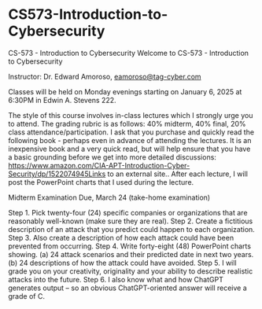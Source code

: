 # CS573-Introduction-to-Cybersecurity
CS-573 - Introduction to Cybersecurity
Welcome to CS-573 - Introduction to Cybersecurity

Instructor: Dr. Edward Amoroso, eamoroso@tag-cyber.com

Classes will be held on Monday evenings starting on January 6, 2025 at 6:30PM in Edwin A. Stevens 222.

The style of this course involves in-class lectures which I strongly urge you to attend. The grading rubric is as follows: 40% midterm, 40% final, 20% class attendance/participation. I ask that you purchase and quickly read the following book - perhaps even in advance of attending the lectures. It is an inexpensive book and a very quick read, but will help ensure that you have a basic grounding before we get into more detailed discussions:  https://www.amazon.com/CIA-APT-Introduction-Cyber-Security/dp/1522074945Links to an external site.. After each lecture, I will post the PowerPoint charts that I used during the lecture.






Midterm Examination Due, March 24 (take-home examination) 

Step 1.  Pick twenty-four (24) specific companies or organizations that are reasonably well-known (make sure they are real). Step 2.  Create a fictitious description of an attack that you predict could happen to each organization. Step 3.  Also create a description of how each attack could have been prevented from occurring. Step 4.  Write forty-eight (48) PowerPoint charts showing. (a) 24 attack scenarios and their predicted date in next two years. (b) 24 descriptions of how the attack could have avoided. Step 5.  I will grade you on your creativity, originality and your ability to describe realistic attacks into the future. Step 6.  I also know what and how ChatGPT generates output – so an obvious ChatGPT-oriented answer will receive a grade of C.
